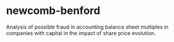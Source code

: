 # newcomb-benford
Analysis of possible fraud in accounting balance sheet multiples in companies with capital in the impact of share price evolution.
